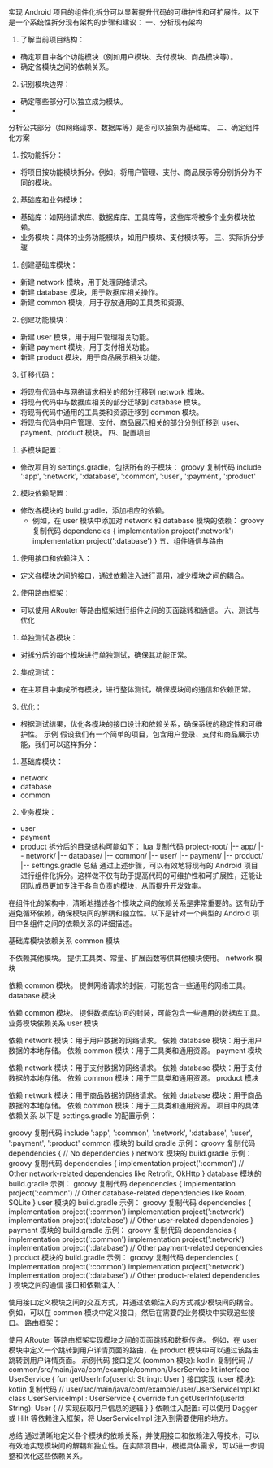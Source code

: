 实现 Android 项目的组件化拆分可以显著提升代码的可维护性和可扩展性。以下是一个系统性拆分现有架构的步骤和建议：
一、分析现有架构
1. 了解当前项目结构：
  - 确定项目中各个功能模块（例如用户模块、支付模块、商品模块等）。
  - 确定各模块之间的依赖关系。
2. 识别模块边界：
  - 确定哪些部分可以独立成为模块。
  -
 分析公共部分（如网络请求、数据库等）是否可以抽象为基础库。
二、确定组件化方案
1. 按功能拆分：
  - 将项目按功能模块拆分。例如，将用户管理、支付、商品展示等分别拆分为不同的模块。
2. 基础库和业务模块：
  - 基础库：如网络请求库、数据库库、工具库等，这些库将被多个业务模块依赖。
  - 业务模块：具体的业务功能模块，如用户模块、支付模块等。
三、实际拆分步骤
1. 创建基础库模块：
  - 新建 network 模块，用于处理网络请求。
  - 新建 database 模块，用于数据库相关操作。
  - 新建 common 模块，用于存放通用的工具类和资源。
2. 创建功能模块：
  - 新建 user 模块，用于用户管理相关功能。
  - 新建 payment 模块，用于支付相关功能。
  - 新建 product 模块，用于商品展示相关功能。
3. 迁移代码：
  - 将现有代码中与网络请求相关的部分迁移到 network 模块。
  - 将现有代码中与数据库相关的部分迁移到 database 模块。
  - 将现有代码中通用的工具类和资源迁移到 common 模块。
  - 将现有代码中用户管理、支付、商品展示相关的部分分别迁移到 user、payment、product 模块。
四、配置项目
1. 多模块配置：
  - 修改项目的 settings.gradle，包括所有的子模块：
groovy
复制代码
include ':app', ':network', ':database', ':common', ':user', ':payment', ':product'
2. 模块依赖配置：
  - 修改各模块的 build.gradle，添加相应的依赖。
    - 例如，在 user 模块中添加对 network 和 database 模块的依赖：
groovy
复制代码
dependencies {
    implementation project(':network')
    implementation project(':database')
}
五、组件通信与路由
1. 使用接口和依赖注入：
  - 定义各模块之间的接口，通过依赖注入进行调用，减少模块之间的耦合。
2. 使用路由框架：
  - 可以使用 ARouter 等路由框架进行组件之间的页面跳转和通信。
六、测试与优化
1. 单独测试各模块：
  - 对拆分后的每个模块进行单独测试，确保其功能正常。
2. 集成测试：
  - 在主项目中集成所有模块，进行整体测试，确保模块间的通信和依赖正常。
3. 优化：
  - 根据测试结果，优化各模块的接口设计和依赖关系，确保系统的稳定性和可维护性。
示例
假设我们有一个简单的项目，包含用户登录、支付和商品展示功能，我们可以这样拆分：
1. 基础库模块：
  - network
  - database
  - common
2. 业务模块：
  - user
  - payment
  - product
拆分后的目录结构可能如下：
lua
复制代码
project-root/
|-- app/
|-- network/
|-- database/
|-- common/
|-- user/
|-- payment/
|-- product/
|-- settings.gradle
总结
通过上述步骤，可以有效地将现有的 Android 项目进行组件化拆分。这样做不仅有助于提高代码的可维护性和可扩展性，还能让团队成员更加专注于各自负责的模块，从而提升开发效率。





在组件化的架构中，清晰地描述各个模块之间的依赖关系是非常重要的。这有助于避免循环依赖，确保模块间的解耦和独立性。以下是针对一个典型的 Android 项目中各组件之间的依赖关系的详细描述。

基础库模块依赖关系
common 模块

不依赖其他模块。
提供工具类、常量、扩展函数等供其他模块使用。
network 模块

依赖 common 模块。
提供网络请求的封装，可能包含一些通用的网络工具。
database 模块

依赖 common 模块。
提供数据库访问的封装，可能包含一些通用的数据库工具。
业务模块依赖关系
user 模块

依赖 network 模块：用于用户数据的网络请求。
依赖 database 模块：用于用户数据的本地存储。
依赖 common 模块：用于工具类和通用资源。
payment 模块

依赖 network 模块：用于支付数据的网络请求。
依赖 database 模块：用于支付数据的本地存储。
依赖 common 模块：用于工具类和通用资源。
product 模块

依赖 network 模块：用于商品数据的网络请求。
依赖 database 模块：用于商品数据的本地存储。
依赖 common 模块：用于工具类和通用资源。
项目中的具体依赖关系
以下是 settings.gradle 的配置示例：

groovy
复制代码
include ':app', ':common', ':network', ':database', ':user', ':payment', ':product'
common 模块的 build.gradle 示例：
groovy
复制代码
dependencies {
    // No dependencies
}
network 模块的 build.gradle 示例：
groovy
复制代码
dependencies {
    implementation project(':common')
    // Other network-related dependencies like Retrofit, OkHttp
}
database 模块的 build.gradle 示例：
groovy
复制代码
dependencies {
    implementation project(':common')
    // Other database-related dependencies like Room, SQLite
}
user 模块的 build.gradle 示例：
groovy
复制代码
dependencies {
    implementation project(':common')
    implementation project(':network')
    implementation project(':database')
    // Other user-related dependencies
}
payment 模块的 build.gradle 示例：
groovy
复制代码
dependencies {
    implementation project(':common')
    implementation project(':network')
    implementation project(':database')
    // Other payment-related dependencies
}
product 模块的 build.gradle 示例：
groovy
复制代码
dependencies {
    implementation project(':common')
    implementation project(':network')
    implementation project(':database')
    // Other product-related dependencies
}
模块之间的通信
接口和依赖注入：

使用接口定义模块之间的交互方式，并通过依赖注入的方式减少模块间的耦合。
例如，可以在 common 模块中定义接口，然后在需要的业务模块中实现这些接口。
路由框架：

使用 ARouter 等路由框架实现模块之间的页面跳转和数据传递。
例如，在 user 模块中定义一个跳转到用户详情页面的路由，在 product 模块中可以通过该路由跳转到用户详情页面。
示例代码
接口定义 (common 模块):
kotlin
复制代码
// common/src/main/java/com/example/common/UserService.kt
interface UserService {
    fun getUserInfo(userId: String): User
}
接口实现 (user 模块):
kotlin
复制代码
// user/src/main/java/com/example/user/UserServiceImpl.kt
class UserServiceImpl : UserService {
    override fun getUserInfo(userId: String): User {
        // 实现获取用户信息的逻辑
    }
}
依赖注入配置:
可以使用 Dagger 或 Hilt 等依赖注入框架，将 UserServiceImpl 注入到需要使用的地方。

总结
通过清晰地定义各个模块的依赖关系，并使用接口和依赖注入等技术，可以有效地实现模块间的解耦和独立性。在实际项目中，根据具体需求，可以进一步调整和优化这些依赖关系。
